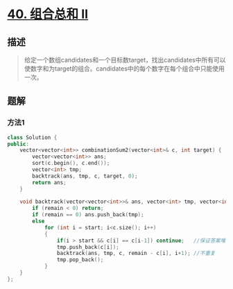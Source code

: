 # [40. 组合总和 II](https://leetcode-cn.com/problems/combination-sum-ii/submissions/)

## 描述

> 给定一个数组candidates和一个目标数target，找出candidates中所有可以使数字和为target的组合。candidates中的每个数字在每个组合中只能使用一次。

## 题解

### 方法1

```c++
class Solution {
public:
    vector<vector<int>> combinationSum2(vector<int>& c, int target) {
        vector<vector<int>> ans;
        sort(c.begin(), c.end());
        vector<int> tmp;
        backtrack(ans, tmp, c, target, 0);
        return ans;
    }
    
    void backtrack(vector<vector<int>>& ans, vector<int> tmp, vector<int> c, int remain, int start){
        if (remain < 0) return;
        if (remain == 0) ans.push_back(tmp);
        else
            for (int i = start; i<c.size(); i++)
            {
                if(i > start && c[i] == c[i-1]) continue;   //保证答案唯一
                tmp.push_back(c[i]);
                backtrack(ans, tmp, c, remain - c[i], i+1); //不重复
                tmp.pop_back();
            }
    }
};
```
